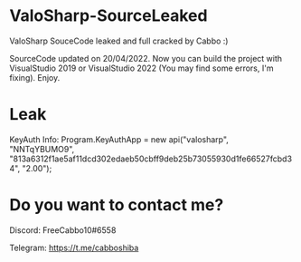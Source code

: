 # ValoSharp-SourceLeaked
ValoSharp SouceCode leaked and full cracked by Cabbo :)

SourceCode updated on 20/04/2022.
Now you can build the project with VisualStudio 2019 or VisualStudio 2022 (You may find some errors, I'm fixing). Enjoy.

# Leak

KeyAuth Info:
Program.KeyAuthApp = new api("valosharp", "NNTqYBUMO9", "813a6312f1ae5af11dcd302edaeb50cbff9deb25b73055930d1fe66527fcbd34", "2.00");

# Do you want to contact me?
Discord: FreeCabbo10#6558

Telegram: https://t.me/cabboshiba
